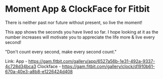 Moment App & ClockFace for Fitbit
===================================
There is neither past nor future without present, so live the moment! 

This app shows the seconds you have lived so far. I hope looking at it as the number increases will motivate you to appreciate the life more & live every second!

"Don't count every second, make every second count."

Link:
App - https://gam.fitbit.com/gallery/app/6527a56b-1e31-492a-9337-4c728d34bca3
Clockface - https://gam.fitbit.com/gallery/clock/d1910b61-670a-40e3-a8b8-e1226424d408
